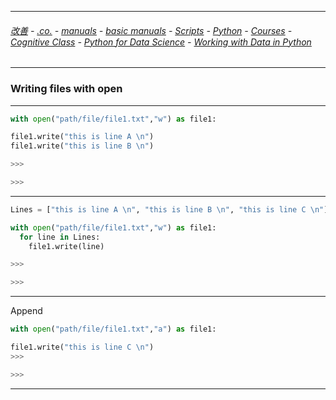 
---

###### [改善](https://github.com/ttltrk/0C/blob/master/README.MD) - [.co.](https://github.com/ttltrk/PRG/blob/master/CODING.MD) - [manuals](https://github.com/ttltrk/PRG/blob/master/MAN.MD) - [basic manuals](https://github.com/ttltrk/PRG/blob/master/MANUALS.MD) - [Scripts](https://github.com/ttltrk/PRG/blob/master/PY/DOC/SC/SC.MD) - [Python](https://github.com/ttltrk/PRG/blob/master/PY/DOC/OPYM/OPYM.MD) - [Courses](https://github.com/ttltrk/PRG/blob/master/PY/DOC/OPYM/13/COURSES.MD) - [Cognitive Class](https://github.com/ttltrk/PRG/blob/master/PY/DOC/OPYM/13/07/CC.MD) - [Python for Data Science](https://github.com/ttltrk/PRG/blob/master/PY/DOC/OPYM/13/07/MAN/MAN.MD) - [Working with Data in Python](https://github.com/ttltrk/PRG/blob/master/PY/DOC/OPYM/13/07/MAN/04/04.MD)

---

### Writing files with open

---

```python
with open("path/file/file1.txt","w") as file1:

file1.write("this is line A \n")
file1.write("this is line B \n")

>>>

>>>
```

---

```python
Lines = ["this is line A \n", "this is line B \n", "this is line C \n"]

with open("path/file/file1.txt","w") as file1:
  for line in Lines:
    file1.write(line)

>>>

>>>
```

---

Append

```python
with open("path/file/file1.txt","a") as file1:

file1.write("this is line C \n")
>>>

>>>
```

---
